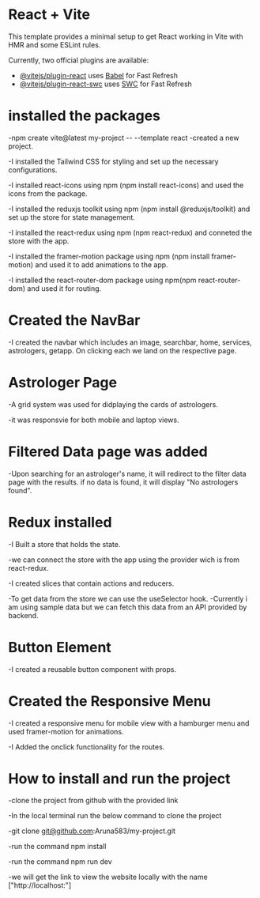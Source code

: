 # React + Vite

This template provides a minimal setup to get React working in Vite with HMR and some ESLint rules.

Currently, two official plugins are available:

- [@vitejs/plugin-react](https://github.com/vitejs/vite-plugin-react/blob/main/packages/plugin-react/README.md) uses [Babel](https://babeljs.io/) for Fast Refresh
- [@vitejs/plugin-react-swc](https://github.com/vitejs/vite-plugin-react-swc) uses [SWC](https://swc.rs/) for Fast Refresh

# installed the packages
 -npm create vite@latest my-project -- --template react
  -created a new project.

 -I installed the Tailwind CSS for styling and 
  set up the necessary configurations. 

 -I installed react-icons using npm (npm install react-icons) and used the icons from the package.

 -I installed the reduxjs toolkit using npm (npm install @reduxjs/toolkit) and set up the store for state management.

 -I installed the react-redux using npm (npm react-redux) and conneted the store with the app.

 -I installed the framer-motion package using npm (npm install framer-motion) and used it to add animations to the app.

 -I installed the react-router-dom package using npm(npm react-router-dom) and used it for routing.

# Created the NavBar

 -I created the navbar which includes an image, searchbar, home, services, astrologers, getapp. On clicking each we land on the respective page.

# Astrologer Page

 -A grid system was used for didplaying the cards of astrologers.

 -it was responsvie for both mobile and laptop views.

# Filtered Data page was added 

 -Upon searching for an astrologer's name, it will redirect to the filter data page with the results. if no data is found, it will display "No astrologers found".

# Redux installed

-I Built a store that holds the state.

-we can connect the store with the app using the provider wich is from react-redux.

-I created slices that contain actions and reducers.

-To get data from the store we can use the useSelector hook.
-Currently i am using sample data but we can fetch this data from an API provided by backend.


# Button Element
 -I created a reusable button component with props.

# Created the Responsive Menu

 -I created a responsive menu for mobile view with a hamburger menu and used framer-motion for animations.

 -I Added the onclick functionality for the routes. 

# How to install and run the project

 -clone the project from github with the provided link
 
 -In the local terminal run the below command to clone the project

 -git clone git@github.com:Aruna583/my-project.git

 -run the command npm install

 -run the command npm run dev

 -we will get the link to view the website locally with the name  ["http://localhost:"]